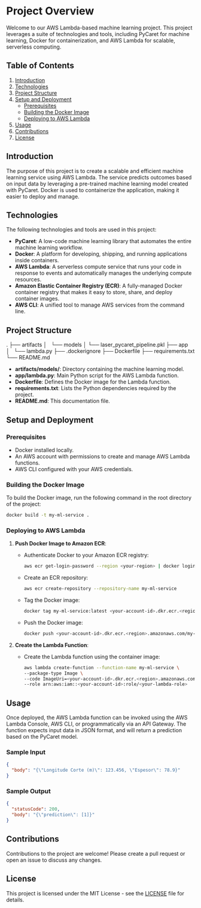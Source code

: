 # Project Overview

Welcome to our AWS Lambda-based machine learning project. This project leverages a suite of technologies and tools, including PyCaret for machine learning, Docker for containerization, and AWS Lambda for scalable, serverless computing.

## Table of Contents

1. [Introduction](#introduction)
2. [Technologies](#technologies)
3. [Project Structure](#project-structure)
4. [Setup and Deployment](#setup-and-deployment)
    - [Prerequisites](#prerequisites)
    - [Building the Docker Image](#building-the-docker-image)
    - [Deploying to AWS Lambda](#deploying-to-aws-lambda)
5. [Usage](#usage)
6. [Contributions](#contributions)
7. [License](#license)

## Introduction

The purpose of this project is to create a scalable and efficient machine learning service using AWS Lambda. The service predicts outcomes based on input data by leveraging a pre-trained machine learning model created with PyCaret. Docker is used to containerize the application, making it easier to deploy and manage.

## Technologies

The following technologies and tools are used in this project:

- **PyCaret**: A low-code machine learning library that automates the entire machine learning workflow.
- **Docker**: A platform for developing, shipping, and running applications inside containers.
- **AWS Lambda**: A serverless compute service that runs your code in response to events and automatically manages the underlying compute resources.
- **Amazon Elastic Container Registry (ECR)**: A fully-managed Docker container registry that makes it easy to store, share, and deploy container images.
- **AWS CLI**: A unified tool to manage AWS services from the command line.

## Project Structure
. ├── artifacts │   └── models │ └── laser_pycaret_pipeline.pkl ├── app │   └── lambda.py ├── .dockerignore ├── Dockerfile ├── requirements.txt └── README.md

- **artifacts/models/**: Directory containing the machine learning model.
- **app/lambda.py**: Main Python script for the AWS Lambda function.
- **Dockerfile**: Defines the Docker image for the Lambda function.
- **requirements.txt**: Lists the Python dependencies required by the project.
- **README.md**: This documentation file.

## Setup and Deployment

### Prerequisites

- Docker installed locally.
- An AWS account with permissions to create and manage AWS Lambda functions.
- AWS CLI configured with your AWS credentials.

### Building the Docker Image

To build the Docker image, run the following command in the root directory of the project:

```sh
docker build -t my-ml-service .
```

### Deploying to AWS Lambda

1. **Push Docker Image to Amazon ECR**:
    - Authenticate Docker to your Amazon ECR registry:
      ```sh
      aws ecr get-login-password --region <your-region> | docker login --username AWS --password-stdin <your-account-id>.dkr.ecr.<region>.amazonaws.com
      ```
    - Create an ECR repository:
      ```sh
      aws ecr create-repository --repository-name my-ml-service
      ```
    - Tag the Docker image:
      ```sh
      docker tag my-ml-service:latest <your-account-id>.dkr.ecr.<region>.amazonaws.com/my-ml-service:latest
      ```
    - Push the Docker image:
      ```sh
      docker push <your-account-id>.dkr.ecr.<region>.amazonaws.com/my-ml-service:latest
      ```

2. **Create the Lambda Function**:
    - Create the Lambda function using the container image:
      ```sh
      aws lambda create-function --function-name my-ml-service \
      --package-type Image \
      --code ImageUri=<your-account-id>.dkr.ecr.<region>.amazonaws.com/my-ml-service:latest \
      --role arn:aws:iam::<your-account-id>:role/<your-lambda-role>
      ```

## Usage

Once deployed, the AWS Lambda function can be invoked using the AWS Lambda Console, AWS CLI, or programmatically via an API Gateway. The function expects input data in JSON format, and will return a prediction based on the PyCaret model.

### Sample Input

```json
{
  "body": "{\"Longitude Corte (m)\": 123.456, \"Espesor\": 78.9}"
}
```

### Sample Output

```json
{
  "statusCode": 200,
  "body": "{\"prediction\": [1]}"
}
```

## Contributions

Contributions to the project are welcome! Please create a pull request or open an issue to discuss any changes.

## License

This project is licensed under the MIT License - see the [LICENSE](LICENSE) file for details.